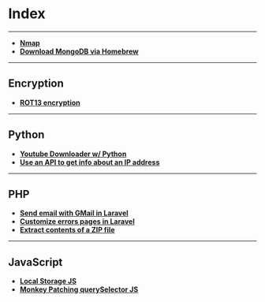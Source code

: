# Index
---

- **[Nmap](./nmap.md)**
- **[Download MongoDB via Homebrew](./download-mongodb-brew.md)**

---

## Encryption
- **[ROT13 encryption](./encryption/ROT-13.md)**

---

## Python
- **[Youtube Downloader w/ Python](./python/yt-downloader.md)**
- **[Use an API to get info about an IP address](./python/IP-API-python.md)**

---

## PHP
- **[Send email with GMail in Laravel](./php/email-gmail-laravel.md)**
- **[Customize errors pages in Laravel](./php/customize-laravel-errors-pages.md)**
- **[Extract contents of a ZIP file](./php/unzip.php.md)**

---

## JavaScript

- **[Local Storage JS](./javascript/local-storage-javascript.md)**
- **[Monkey Patching querySelector JS](./javascript/monkey-patching-selector-javascript.md)**